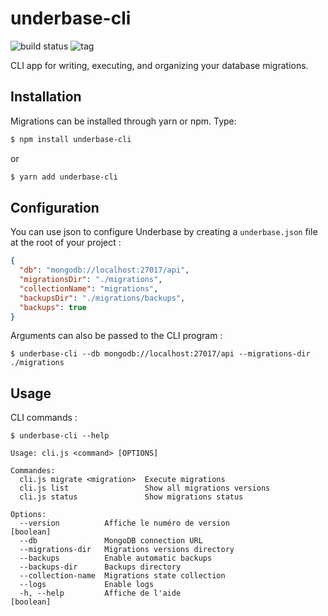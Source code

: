 # underbase-cli

![build status](https://img.shields.io/travis/sundowndev/underbase-cli/master.svg?style=flat-square)
![tag](https://img.shields.io/github/tag/sundowndev/underbase-cli.svg?style=flat-square)

CLI app for writing, executing, and organizing your database migrations.

## Installation

Migrations can be installed through yarn or npm. Type:

``` sh
$ npm install underbase-cli
```
or
``` sh
$ yarn add underbase-cli
```

## Configuration

You can use json to configure Underbase by creating a `underbase.json` file at the root of your project :

```json
{
  "db": "mongodb://localhost:27017/api",
  "migrationsDir": "./migrations",
  "collectionName": "migrations",
  "backupsDir": "./migrations/backups",
  "backups": true
}
```

Arguments can also be passed to the CLI program :

```
$ underbase-cli --db mongodb://localhost:27017/api --migrations-dir ./migrations
```

## Usage

CLI commands :

```
$ underbase-cli --help

Usage: cli.js <command> [OPTIONS]

Commandes:
  cli.js migrate <migration>  Execute migrations
  cli.js list                 Show all migrations versions
  cli.js status               Show migrations status

Options:
  --version          Affiche le numéro de version                      [boolean]
  --db               MongoDB connection URL
  --migrations-dir   Migrations versions directory
  --backups          Enable automatic backups
  --backups-dir      Backups directory
  --collection-name  Migrations state collection
  --logs             Enable logs
  -h, --help         Affiche de l'aide                                 [boolean]
```
